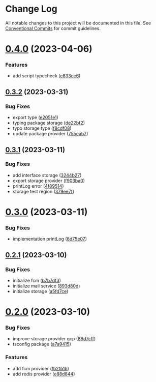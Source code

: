 # Change Log

All notable changes to this project will be documented in this file.
See [Conventional Commits](https://conventionalcommits.org) for commit guidelines.

# [0.4.0](https://github.com/masb0ymas/expresso/compare/v0.3.2...v0.4.0) (2023-04-06)

### Features

- add script typecheck ([e833ce6](https://github.com/masb0ymas/expresso/commit/e833ce65a12016ae1d1e05ca8b6a0d26ac1e061f))

## [0.3.2](https://github.com/masb0ymas/expresso/compare/v0.3.1...v0.3.2) (2023-03-31)

### Bug Fixes

- export type ([e2051e1](https://github.com/masb0ymas/expresso/commit/e2051e143d6de21eb60b7fcd496d76375334837c))
- typing package storage ([de22bf2](https://github.com/masb0ymas/expresso/commit/de22bf2965b8c1b4cd7c2ae31c19611c24c63b0b))
- typo storage type ([f8cdf08](https://github.com/masb0ymas/expresso/commit/f8cdf085b57e06c94bd9f950733425be3f30bc98))
- update package provider ([755eab7](https://github.com/masb0ymas/expresso/commit/755eab7892af3a792cdddf968e31dfb75f2da24b))

## [0.3.1](https://github.com/masb0ymas/expresso/compare/v0.3.0...v0.3.1) (2023-03-11)

### Bug Fixes

- add interface storage ([3244b27](https://github.com/masb0ymas/expresso/commit/3244b279bd44af044febe4e6ed1c6cd4be3051b7))
- export storage provider ([f903ba0](https://github.com/masb0ymas/expresso/commit/f903ba0bbb5be3092ec4f9dad1104052e0ac3a38))
- printLog error ([4f89514](https://github.com/masb0ymas/expresso/commit/4f895140230796a0125a4b3cdc8fe009bd6d2ec8))
- storage test region ([379ee7f](https://github.com/masb0ymas/expresso/commit/379ee7f6ef11e407b741b50cfc23a130361e103f))

# [0.3.0](https://github.com/masb0ymas/expresso/compare/v0.2.1...v0.3.0) (2023-03-11)

### Bug Fixes

- implementation printLog ([6d75e07](https://github.com/masb0ymas/expresso/commit/6d75e07baa796b80457ebe72d7f413a4ffcd87dc))

## [0.2.1](https://github.com/masb0ymas/expresso/compare/v0.2.0...v0.2.1) (2023-03-10)

### Bug Fixes

- initialize fcm ([b7b7df3](https://github.com/masb0ymas/expresso/commit/b7b7df33c22f91ff7887afaad99df5085871ce37))
- initialize mail service ([893d80d](https://github.com/masb0ymas/expresso/commit/893d80d3b31c3afc4e6f55ebdf6e09ea0e0de215))
- initialize storage ([a5fd7ce](https://github.com/masb0ymas/expresso/commit/a5fd7ce7ac67546effc93fef6d3f98ca3e91472a))

# [0.2.0](https://github.com/masb0ymas/expresso/compare/v0.1.0...v0.2.0) (2023-03-10)

### Bug Fixes

- improve storage provider gcp ([86d7cff](https://github.com/masb0ymas/expresso/commit/86d7cff5f86523304c7234a6994d4b4f3a8a1d9b))
- tsconfig package ([a7a9415](https://github.com/masb0ymas/expresso/commit/a7a9415ba0f0cbce5aa189f91a531628246bae5e))

### Features

- add fcm provider ([fb2fb1b](https://github.com/masb0ymas/expresso/commit/fb2fb1bbe3f08c14587a54444fe116c4f97d4f9b))
- add redis provider ([e88d844](https://github.com/masb0ymas/expresso/commit/e88d84441fc6a957a8f36b0a9f4220a4ae11ca07))
